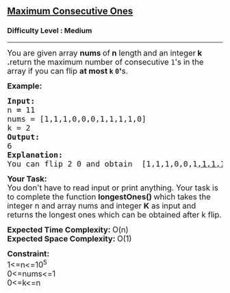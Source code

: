 <h2><a href="https://practice.geeksforgeeks.org/problems/maximum-consecutive-ones/1">Maximum Consecutive Ones</a></h2><h3>Difficulty Level : Medium</h3><hr><div class="problems_problem_content__Xm_eO"><p><span style="font-size:18px">You are given array <strong>nums&nbsp;</strong>of<strong> </strong><strong>n</strong> length<strong>&nbsp;</strong>and an integer<strong> k .</strong>return&nbsp;the maximum number of consecutive&nbsp;<code>1</code>'s in the array if you can flip <strong>at most&nbsp;<code>k</code>&nbsp;<code>0</code>'</strong>s.</span></p>

<p><span style="font-size:18px"><strong>Example:</strong></span></p>

<pre><span style="font-size:18px"><strong>Input:
</strong>n<strong> = </strong>11
nums = [1,1,1,0,0,0,1,1,1,1,0]
k = 2
<strong>Output:</strong>
6
<strong>Explanation:</strong><strong>
</strong>You can flip 2 0 and obtain  [1,1,1,0,0,1<u>,1,1,1,1,1</u>]</span></pre>

<p><strong><span style="font-size:18px">Your Task:</span></strong><br>
<span style="font-size:18px">You don't have to read input or print anything. Your task is to complete the function&nbsp;<strong>longestOnes()&nbsp;</strong>which takes the integer n and array nums and integer&nbsp;<strong>K</strong>&nbsp;as input and returns the longest ones which can be obtained after k flip.</span></p>

<p><strong><span style="font-size:18px">Expected Time Complexity: </span></strong><span style="font-size:18px">O(n)<br>
<strong>Expected Space Complexity: </strong>O(1)</span></p>

<p><strong><span style="font-size:18px">Constraint:</span></strong><br>
<span style="font-size:18px">1&lt;=n&lt;=10<sup>5</sup><br>
0&lt;=nums&lt;=1<br>
0&lt;=k&lt;=n</span></p>
</div>